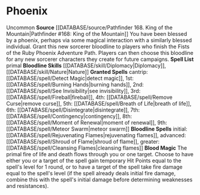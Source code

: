 ﻿---
bloodline: Phoenix
id: '15'
name: Phoenix
rarity: Uncommon
rus_type_level: null
source: '[[DATABASE/source/Pathfinder 168. King of the Mountain|Pathfinder #168: King
  of the Mountain]]'
spell:
- '[[DATABASE/spell/Breath of Life|Breath of Life]]'
- '[[DATABASE/spell/Burning Hands|Burning Hands]]'
- '[[DATABASE/spell/Cleansing Flames|Cleansing Flames]]'
- '[[DATABASE/spell/Contingency|Contingency]]'
- '[[DATABASE/spell/Detect Magic|DetectMagic]]'
- '[[DATABASE/spell/Disintegrate|Disintegrate]]'
- '[[DATABASE/spell/Fireball|Fireball]]'
- '[[DATABASE/spell/Meteor Swarm|Meteor Swarm]]'
- '[[DATABASE/spell/Moment of Renewal|Moment of Renewal]]'
- '[[DATABASE/spell/Rejuvenating Flames|Rejuvenating Flames]]'
- '[[DATABASE/spell/Remove Curse|Remove Curse]]'
- '[[DATABASE/spell/See Invisibility|See Invisibility]]'
- '[[DATABASE/spell/Shroud of Flame|Shroud of Flame]]'
trait:
- '[[DATABASE/trait/Uncommon|Uncommon]]'
type: Sorcerer Bloodline

---
# Phoenix

<span class="trait-uncommon item-trait">Uncommon</span>
**Source** [[DATABASE/source/Pathfinder 168. King of the Mountain|Pathfinder #168: King of the Mountain]]
You have been blessed by a phoenix, perhaps via some magical interaction with a similarly blessed individual.
 Grant this new sorcerer bloodline to players who finish the Fists of the Ruby Phoenix Adventure Path. Players can then choose this bloodline for any new sorcerer characters they create for future campaigns.
**Spell List** primal
**Bloodline Skills** [[DATABASE/skill/Diplomacy|Diplomacy]], [[DATABASE/skill/Nature|Nature]]
**Granted Spells** cantrip: [[DATABASE/spell/Detect Magic|detect magic]], 1st: [[DATABASE/spell/Burning Hands|burning hands]], 2nd: [[DATABASE/spell/See Invisibility|see invisibility]], 3rd: [[DATABASE/spell/Fireball|fireball]], 4th: [[DATABASE/spell/Remove Curse|remove curse]], 5th: [[DATABASE/spell/Breath of Life|breath of life]], 6th: [[DATABASE/spell/Disintegrate|disintegrate]], 7th: [[DATABASE/spell/Contingency|contingency]], 8th: [[DATABASE/spell/Moment of Renewal|moment of renewal]], 9th: [[DATABASE/spell/Meteor Swarm|meteor swarm]]
**Bloodline Spells** initial: [[DATABASE/spell/Rejuvenating Flames|rejuvenating flames]], advanced: [[DATABASE/spell/Shroud of Flame|shroud of flame]], greater: [[DATABASE/spell/Cleansing Flames|cleansing flames]]
**Blood Magic** The primal fire of life and death flows through you or one target. Choose to have either you or a target of the spell gain temporary Hit Points equal to the spell's level for 1 round, or to have a target of the spell take fire damage equal to the spell's level (if the spell already deals initial fire damage, combine this with the spell's initial damage before determining weaknesses and resistances).